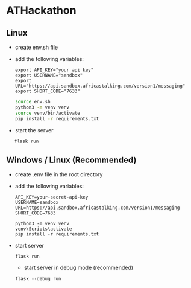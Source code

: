 # ATHackathon

## Linux

- create env.sh file
- add the following variables:

  ``` text
  export API_KEY="your api key"
  export USERNAME="sandbox"
  export URL="https://api.sandbox.africastalking.com/version1/messaging"
  export SHORT_CODE="7633"
  ```

  ``` bash
  source env.sh
  python3 -m venv venv
  source venv/bin/activate
  pip install -r requirements.txt
  ```

- start the server

 ``` bash
    flask run
 ```

## Windows / Linux (Recommended)

- create .env file in the root directory
- add the following variables:

  ``` text
  API_KEY=your-secret-api-key
  USERNAME=sandbox
  URL=https://api.sandbox.africastalking.com/version1/messaging
  SHORT_CODE=7633
  ```

  ``` shell
  python3 -m venv venv
  venv\Scripts\activate
  pip install -r requirements.txt
  ```

- start server

  ``` shell
  flask run
  ```

  - start server in debug mode (recommended)

  ``` shell
  flask --debug run
  ```
